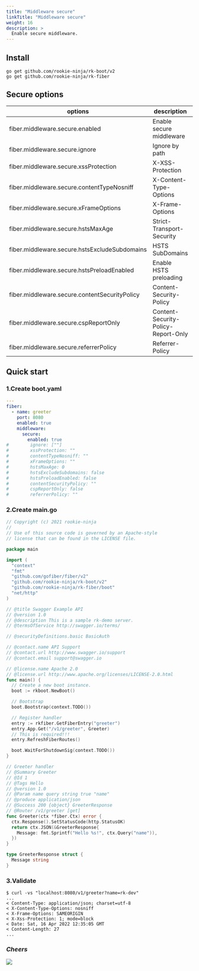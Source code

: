 ```yaml
---
title: "Middleware secure"
linkTitle: "Middleware secure"
weight: 16
description: >
  Enable secure middleware.
---
```


## Install
```shell script
go get github.com/rookie-ninja/rk-boot/v2
go get github.com/rookie-ninja/rk-fiber
```

## Secure options
| options                                       | description                         | type     | default         |
|-----------------------------------------------|-------------------------------------|----------|-----------------|
| fiber.middleware.secure.enabled               | Enable secure middleware            | boolean  | false           |
| fiber.middleware.secure.ignore                | Ignore by path                      | []string | []              |
| fiber.middleware.secure.xssProtection         | X-XSS-Protection                    | string   | "1; mode=block" |
| fiber.middleware.secure.contentTypeNosniff    | X-Content-Type-Options              | string   | nosniff         |
| fiber.middleware.secure.xFrameOptions         | X-Frame-Options                     | string   | SAMEORIGIN      |
| fiber.middleware.secure.hstsMaxAge            | Strict-Transport-Security           | int      | 0               |
| fiber.middleware.secure.hstsExcludeSubdomains | HSTS SubDomains                     | bool     | false           |
| fiber.middleware.secure.hstsPreloadEnabled    | Enable HSTS preloading              | bool     | false           |
| fiber.middleware.secure.contentSecurityPolicy | Content-Security-Policy             | string   | ""              |
| fiber.middleware.secure.cspReportOnly         | Content-Security-Policy-Report-Only | bool     | false           |
| fiber.middleware.secure.referrerPolicy        | Referrer-Policy                     | string   | ""              |

## Quick start
### 1.Create boot.yaml
```yaml
---
fiber:
  - name: greeter
    port: 8080
    enabled: true
    middleware:
      secure:
        enabled: true
#        ignore: [""]
#        xssProtection: ""
#        contentTypeNosniff: ""
#        xFrameOptions: ""
#        hstsMaxAge: 0
#        hstsExcludeSubdomains: false
#        hstsPreloadEnabled: false
#        contentSecurityPolicy: ""
#        cspReportOnly: false
#        referrerPolicy: ""

```

### 2.Create main.go
```go
// Copyright (c) 2021 rookie-ninja
//
// Use of this source code is governed by an Apache-style
// license that can be found in the LICENSE file.

package main

import (
  "context"
  "fmt"
  "github.com/gofiber/fiber/v2"
  "github.com/rookie-ninja/rk-boot/v2"
  "github.com/rookie-ninja/rk-fiber/boot"
  "net/http"
)

// @title Swagger Example API
// @version 1.0
// @description This is a sample rk-demo server.
// @termsOfService http://swagger.io/terms/

// @securityDefinitions.basic BasicAuth

// @contact.name API Support
// @contact.url http://www.swagger.io/support
// @contact.email support@swagger.io

// @license.name Apache 2.0
// @license.url http://www.apache.org/licenses/LICENSE-2.0.html
func main() {
  // Create a new boot instance.
  boot := rkboot.NewBoot()

  // Bootstrap
  boot.Bootstrap(context.TODO())

  // Register handler
  entry := rkfiber.GetFiberEntry("greeter")
  entry.App.Get("/v1/greeter", Greeter)
  // This is required!!!
  entry.RefreshFiberRoutes()

  boot.WaitForShutdownSig(context.TODO())
}

// Greeter handler
// @Summary Greeter
// @Id 1
// @Tags Hello
// @version 1.0
// @Param name query string true "name"
// @produce application/json
// @Success 200 {object} GreeterResponse
// @Router /v1/greeter [get]
func Greeter(ctx *fiber.Ctx) error {
  ctx.Response().SetStatusCode(http.StatusOK)
  return ctx.JSON(&GreeterResponse{
    Message: fmt.Sprintf("Hello %s!", ctx.Query("name")),
  })
}

type GreeterResponse struct {
  Message string
}
```

### 3.Validate
```shell script
$ curl -vs "localhost:8080/v1/greeter?name=rk-dev"
...
< Content-Type: application/json; charset=utf-8
< X-Content-Type-Options: nosniff
< X-Frame-Options: SAMEORIGIN
< X-Xss-Protection: 1; mode=block
< Date: Sat, 16 Apr 2022 12:35:05 GMT
< Content-Length: 27
...
```

### _**Cheers**_
![](/rk-boot/user-guide/cheers.png)
